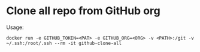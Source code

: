 # Clone all repo from GitHub org

Usage:

```
docker run -e GITHUB_TOKEN=<PAT> -e GITHUB_ORG=<ORG> -v <PATH>:/git -v ~/.ssh:/root/.ssh --rm -it github-clone-all
```

